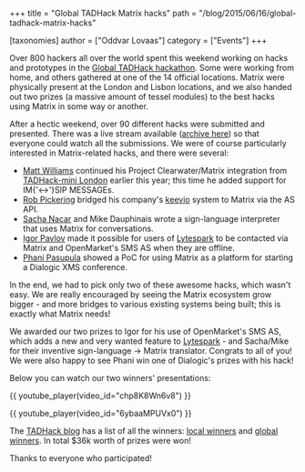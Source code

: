 +++
title = "Global TADHack Matrix hacks"
path = "/blog/2015/06/16/global-tadhack-matrix-hacks"

[taxonomies]
author = ["Oddvar Lovaas"]
category = ["Events"]
+++

Over 800 hackers all over the world spent this weekend working on hacks and prototypes in the <a href="http://tadhack.com/2015/">Global TADHack hackathon</a>. Some were working from home, and others gathered at one of the 14 official locations. Matrix were physically present at the London and Lisbon locations, and we also handed out two prizes (a massive amount of tessel modules) to the best hacks using Matrix in some way or another.

After a hectic weekend, over 90 different hacks were submitted and presented. There was a live stream available (<a href="https://www.youtube.com/channel/UCMwLgPrscVTbcIzl4r1WvRg">archive here</a>) so that everyone could watch all the submissions. We were of course particularly interested in Matrix-related hacks, and there were several:
<ul>
 <li><a href="http://twitter.com/maffydub">Matt Williams</a> continued his Project Clearwater/Matrix integration from <a href="http://matrix.org/blog/2015/04/13/tadhack-mini-london-completed/">TADHack-mini London</a> earlier this year; this time he added support for IM{'<->'}SIP MESSAGEs. </li>
 <li><a href="http://twitter.com/RobinJPickering">Rob Pickering</a> bridged his company's <a href="https://www.ipcortex.co.uk/article.rhtm/keevio-382953.html">keevio</a> system to Matrix via the AS API.</li>
 <li><a href="https://twitter.com/SachaNacar">Sacha Nacar</a> and Mike Dauphinais wrote a sign-language interpreter that uses Matrix for conversations.</li>
 <li><a href="https://twitter.com/pavlovigor">Igor Pavlov</a> made it possible for users of <a href="https://www.lytespark.com">Lytespark</a> to be contacted via Matrix and OpenMarket's SMS AS when they are offline.</li>
 <li><a href="https://twitter.com/PhaniPasupula">Phani Pasupula</a> showed a PoC for using Matrix as a platform for starting a Dialogic XMS conference.</li>
</ul>

In the end, we had to pick only two of these awesome hacks, which wasn't easy. We are really encouraged by seeing the Matrix ecosystem grow bigger - and more bridges to various existing systems being built; this is exactly what Matrix needs!

We awarded our two prizes to Igor for his use of OpenMarket's SMS AS, which adds a new and very wanted feature to <a href="https://www.lytespark.com">Lytespark</a> - and Sacha/Mike for their inventive sign-language -> Matrix translator. Congrats to all of you! We were also happy to see Phani win one of Dialogic's prizes with his hack!

Below you can watch our two winners' presentations:

{{ youtube_player(video_id="chp8K8Wn6v8") }}

{{ youtube_player(video_id="6ybaaMPUVx0") }}

The <a href="http://blog.tadhack.com/">TADHack blog</a> has a list of all the winners: <a href="http://blog.tadhack.com/2015/06/16/tadhack-location-winner/">local winners</a> and <a href="http://blog.tadhack.com/2015/06/15/tadhack-global-winners/">global winners</a>. In total $36k worth of prizes were won!

Thanks to everyone who participated!
